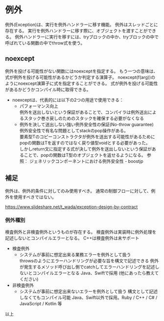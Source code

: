 # 例外

例外(Exception)は、実行を例外ハンドラーに移す機能。
例外はスレッドごとに存在する。
実行を例外ハンドラーに移す際に、オブジェクトを渡すことができる。
例外ハンドラーに実行を移すには、tryブロックの中か、tryブロックの中で呼ばれている関数の中でthrow式を使う。



## noexcept

例外を投げる可能性がない関数にはnoexceptを指定する。
もう一つの意味は、式が例外を投げる可能性があるかどうか判定する演算子。
noexcept(f(arg))のようにnoexcept演算子に式を指定することができる。
式が例外を投げる可能性があるかどうかコンパイル時に取得できる。

* noexceptは、代表的には以下の2つの用途で使用できる：
    * パフォーマンス向上  
      例外を送出しないという保証があることで、コンパイラは例外送出によるスタック巻き戻しのためのスタックを確保する必要がなくなる
    * 例外を決して送出しない強い例外安全性の保証(No-throw guarantee)  
      例外安全性で有名な問題としてstackのpop操作がある。  
      要素型Tのコピーコンストラクタが例外を送出する可能性があるためにpopの関数はTを返すのではなく戻り値型voidとする必要があった。  
      しかしreturn文に指定する式が決して例外を送出しないという保証があることで、popの関数はT型のオブジェクトを返せるようになる。
      参照： ジェネリックコンポーネントにおける例外安全性 - boostjp

## 補足

例外は、例外的条件に対してのみ使用すべき。
通常の制御フローに対して、例外を使用すべきではない。

https://www.slideshare.net/t_wada/exception-design-by-contract


### 例外種別

検査例外と非検査例外というものが存在する。
検査例外は実装時に例外処理を記述しないとコンパイルエラーとなる。
C++は検査例外は未サポート

* 検査例外
    * システムが事前に想定出来る業務エラーを例外として扱う  
      throwsのようにエラーハンドリングが必要な旨を構文で記述できる
      例外が発生するメソッド呼び出し側でcatchしてエラーハンドリングを記述しないとコンパイルエラーとなる
      Java、Swiftで採用 (他にあったら教えてください)
* 非検査例外
    * システムが事前に想定出来ないエラーを例外として扱う
      構文として記述しなくてもコンパイル可能
      Java、Swift以外で採用。Ruby / C++ / C# / JavaScript / Kotlin 等




以上
